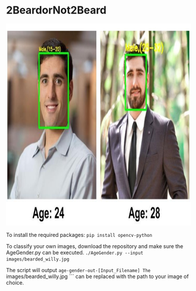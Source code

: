 # 2BeardorNot2Beard

<img src="https://github.com/Datadolittle/2BeardorNot2Beard/blob/master/images/performance.jpg" height="550" width="700">

To install the required packages:
``` pip install opencv-python ```


To classify your own images, download the repository and make sure the AgeGender.py can be executed. 
``` ./AgeGender.py --input images/bearded_willy.jpg ```


The script will output ``` age-gender-out-[Input_Filename] The ``` images/bearded_willy.jpg ``` can be replaced with the path to your image of choice. 



